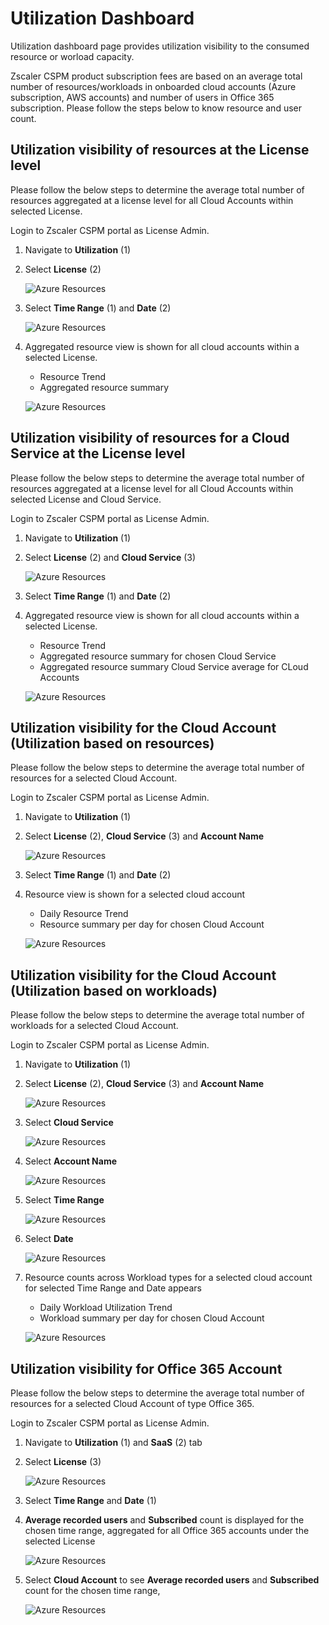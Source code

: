 Utilization Dashboard
=====================

Utilization dashboard page provides utilization visibility to the consumed resource or worload capacity. 

Zscaler CSPM product subscription fees are based on an average total number of resources/workloads in
onboarded cloud accounts (Azure subscription, AWS accounts) and number of users in Office 365 subscription. Please follow the steps below to know resource and user count. 

Utilization visibility of resources at the License level
----------------------------------------------------

Please follow the below steps to determine the average total number of resources aggregated at a license level for all Cloud Accounts within selected License.

Login to Zscaler CSPM portal as License Admin.

1. Navigate to **Utilization** (1)

2. Select **License** (2)

    ![Azure Resources](.././images/utilizationDashboard/utilization.png#thumbnail)

3. Select **Time Range** (1) and **Date** (2)

    ![Azure Resources](.././images/utilizationDashboard/license_level.png#thumbnail)

4. Aggregated resource view is shown for all cloud accounts within a selected License.
    - Resource Trend 
    - Aggregated resource summary 

   ![Azure Resources](.././images/utilizationDashboard/license_level_avg.png#thumbnail)


Utilization visibility of resources for a Cloud Service at the License level
---------------------------------------------------------------------------

Please follow the below steps to determine the average total number of resources aggregated at a license level for all Cloud Accounts within selected License and Cloud Service.

Login to Zscaler CSPM portal as License Admin.

1. Navigate to **Utilization** (1)

2. Select **License** (2) and **Cloud Service** (3)

    ![Azure Resources](.././images/utilizationDashboard/csp_level_nav.png#thumbnail)

3. Select **Time Range** (1) and **Date** (2)

4. Aggregated resource view is shown for all cloud accounts within a selected License.
    - Resource Trend 
    - Aggregated resource summary for chosen Cloud Service
    - Aggregated resource summary Cloud Service average for CLoud Accounts

    ![Azure Resources](.././images/utilizationDashboard/csp_level.png#thumbnail)


Utilization visibility for the Cloud Account (Utilization based on resources)
----------------------------------------------------------------------------
Please follow the below steps to determine the average total number of resources for a selected Cloud Account.

Login to Zscaler CSPM portal as License Admin.

1. Navigate to **Utilization** (1)

2. Select **License** (2), **Cloud Service** (3) and **Account Name**

    ![Azure Resources](.././images/utilizationDashboard/account_level_nav.png#thumbnail)

3. Select **Time Range** (1) and **Date** (2)

4. Resource view is shown for a selected cloud account
    - Daily Resource Trend 
    - Resource summary per day for chosen Cloud Account

    ![Azure Resources](.././images/utilizationDashboard/account_level.png#thumbnail)

      

Utilization visibility for the Cloud Account (Utilization based on workloads) 
----------------------------------------------------------------------------
Please follow the below steps to determine the average total number of workloads for a selected Cloud Account.

Login to Zscaler CSPM portal as License Admin.

1. Navigate to **Utilization** (1)

2. Select **License** (2), **Cloud Service** (3) and **Account Name**

    ![Azure Resources](.././images/utilizationDashboard/account_level_nav_workload.png#thumbnail)

3. Select **Cloud Service** 

    ![Azure Resources](.././images/utilizationDashboard/account_level_filter1.png#thumbnail)

4. Select **Account Name**

    ![Azure Resources](.././images/utilizationDashboard/account_level_filter2.png#thumbnail)

5. Select **Time Range** 

    ![Azure Resources](.././images/utilizationDashboard/account_level_filter4.png#thumbnail)

6. Select **Date** 

    ![Azure Resources](.././images/utilizationDashboard/account_level_filter5.png#thumbnail)

7. Resource counts across Workload types for a selected cloud account for selected Time Range and Date appears
    - Daily Workload Utilization Trend 
    - Workload summary per day for chosen Cloud Account

    ![Azure Resources](.././images/utilizationDashboard/account_level_workload.png#thumbnail)

      
Utilization visibility for Office 365 Account 
---------------------------------------------
Please follow the below steps to determine the average total number of resources for a selected Cloud Account of type Office 365.

Login to Zscaler CSPM portal as License Admin.

1. Navigate to **Utilization** (1) and **SaaS** (2) tab

2. Select **License** (3) 

    ![Azure Resources](.././images/utilizationDashboard/saas_nav.png#thumbnail)

3. Select **Time Range** and **Date** (1)

4. **Average recorded users** and **Subscribed** count is displayed for the chosen time range, aggregated for all Office 365 accounts under the selected License

    ![Azure Resources](.././images/utilizationDashboard/saas.png#thumbnail)

5. Select **Cloud Account** to see **Average recorded users** and **Subscribed** count for the chosen time range,

    ![Azure Resources](.././images/utilizationDashboard/saas_acc.png#thumbnail)
